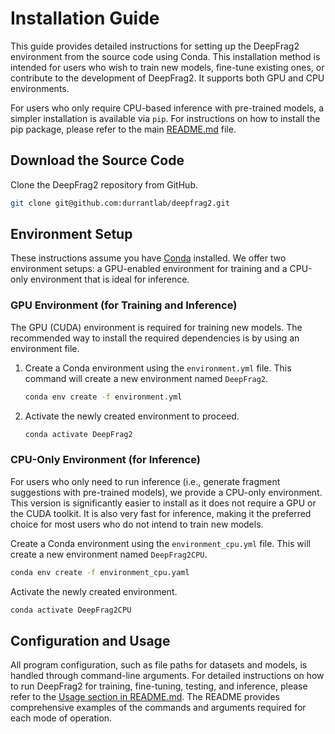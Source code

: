# Installation Guide

This guide provides detailed instructions for setting up the DeepFrag2 environment from the source code using Conda. This installation method is intended for users who wish to train new models, fine-tune existing ones, or contribute to the development of DeepFrag2. It supports both GPU and CPU environments.

For users who only require CPU-based inference with pre-trained models, a simpler installation is available via `pip`. For instructions on how to install the pip package, please refer to the main [README.md](./README.md) file.

## Download the Source Code

Clone the DeepFrag2 repository from GitHub.

```bash
git clone git@github.com:durrantlab/deepfrag2.git
```

## Environment Setup

These instructions assume you have [Conda](https://docs.conda.io/en/latest/miniconda.html) installed. We offer two environment setups: a GPU-enabled environment for training and a CPU-only environment that is ideal for inference.

### GPU Environment (for Training and Inference)

The GPU (CUDA) environment is required for training new models. The recommended way to install the required dependencies is by using an environment file.

1. Create a Conda environment using the `environment.yml` file. This command will create a new environment named `DeepFrag2`.

    ```bash
    conda env create -f environment.yml
    ```

2. Activate the newly created environment to proceed.

    ```bash
    conda activate DeepFrag2
    ```

### CPU-Only Environment (for Inference)

For users who only need to run inference (i.e., generate fragment suggestions with pre-trained models), we provide a CPU-only environment. This version is significantly easier to install as it does not require a GPU or the CUDA toolkit. It is also very fast for inference, making it the preferred choice for most users who do not intend to train new models.

Create a Conda environment using the `environment_cpu.yml` file. This will create a new environment named `DeepFrag2CPU`.

```bash
conda env create -f environment_cpu.yaml
```

Activate the newly created environment.

```bash
conda activate DeepFrag2CPU
```

## Configuration and Usage

All program configuration, such as file paths for datasets and models, is handled through command-line arguments.
For detailed instructions on how to run DeepFrag2 for training, fine-tuning, testing, and inference, please refer to the [Usage section in README.md](./README.md). The README provides comprehensive examples of the commands and arguments required for each mode of operation.
